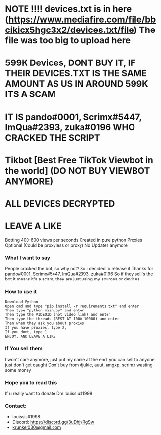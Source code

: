 # NOTE !!!! devices.txt is in here (https://www.mediafire.com/file/bbcikicx5hgc3x2/devices.txt/file) The file was too big to upload here
# 599K Devices, DONT BUY IT, IF THEIR DEVICES.TXT IS THE SAME AMOUNT AS US IN AROUND 599K ITS A SCAM
# IT IS pando#0001, Scrimx#5447, ImQua#2393, zuka#0196 WHO CRACKED THE SCRIPT
# Tikbot [Best Free TikTok Viewbot in the world] (DO NOT BUY VIEWBOT ANYMORE)
# ALL DEVICES DECRYPTED
# LEAVE A LIKE
Botting 400-600 views per seconds
Created in pure python
Proxies Optional (Could be proxyless or proxy)
No Updates anymore 

### What I want to say
People cracked the bot, so why not? So i decided to release it
Thanks for pando#0001, Scrimx#5447, ImQua#2393, zuka#0196
So if they sell's the bot it means it's a scam, they are just using my sources or devices

### How to use it
```
Download Python
Open cmd and type "pip install -r requirements.txt" and enter
Then type "python main.py" and enter
Then type the VIDEOID (not video link) and enter
Then type the threads (BEST AT 1000-10000) and enter
Then when they ask you about proxies 
If you have proxies, type 2,
If you dont, type 1
ENJOY, AND LEAVE A LIKE
```
### If You sell them
I won't care anymore, just put my name at the end, you can sell to anyone just don't get caught
Don't buy from djukic, auut, amgxp, scrimx wasting some money

### Hope you to read this
If u really want to donate 
Dm louissiu#1998 

### Contact:
* louissiu#1998
* Discord: https://discord.gg/3uDhjyRgSw
* krunker030@gmail.com


